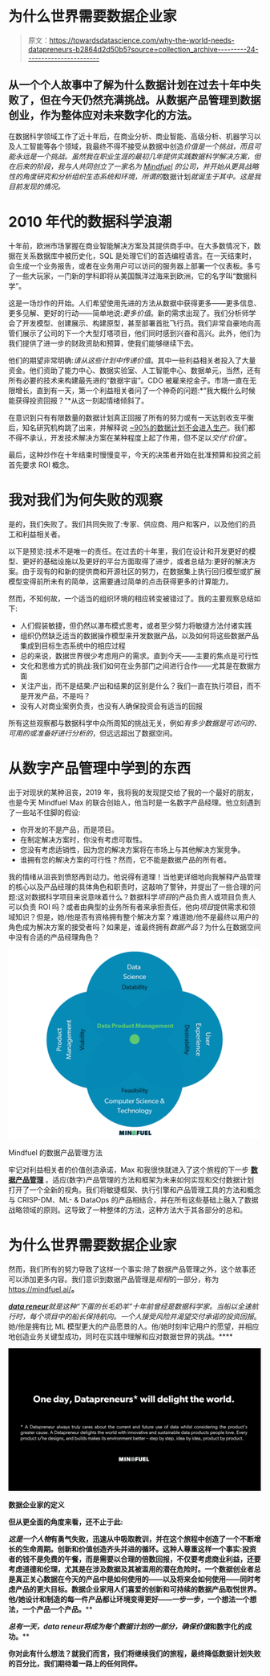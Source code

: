 # 为什么世界需要数据企业家

> 原文：<https://towardsdatascience.com/why-the-world-needs-datapreneurs-b2864d2d50b5?source=collection_archive---------24----------------------->

## 从一个个人故事中了解为什么数据计划在过去十年中失败了，但在今天仍然充满挑战。从数据产品管理到数据创业，作为整体应对未来数字化的方法。

在数据科学领域工作了近十年后，在商业分析、商业智能、高级分析、机器学习以及人工智能等各个领域，我最终不得不接受从数据中创造*价值是一个挑战，而且可能永远是一个挑战。虽然我在职业生涯的最初几年提供实践数据科学解决方案，但在后来的阶段，我与人共同创立了一家名为 [Mindfuel](https://mindfuel.ai/) 的公司，并开始从更具战略性的角度研究和分析组织生态系统和环境，所谓的*数据计划*就诞生于其中。这是我目前发现的情况。*

# 2010 年代的数据科学浪潮

十年前，欧洲市场掌握在商业智能解决方案及其提供商手中。在大多数情况下，数据在关系数据库中被历史化，SQL 是处理它们的首选编程语言。在一天结束时，会生成一个业务报告，或者在业务用户可以访问的服务器上部署一个仪表板。多亏了一些大玩家，一门新的学科即将从美国飘洋过海来到欧洲，它的名字叫“数据科学”。

这是一场炒作的开始。人们希望使用先进的方法从数据中获得更多——更多信息、更多见解、更好的行动——简单地说:*更多价值*。新的需求出现了。我们分析师学会了开发模型、创建展示、构建原型，甚至部署首批飞行员。我们非常自豪地向高管们展示了公司的下一个大型灯塔项目，他们同时感到兴奋和高兴。此外，他们为我们提供了进一步的财政资助和预算，使我们能够继续下去。

他们的期望非常明确:*请从这些计划中传递价值*。其中一些利益相关者投入了大量资金。他们资助了能力中心、数据实验室、人工智能中心、数据单元，当然，还有所有必要的技术来构建最先进的“数据宇宙”。CDO 被雇来挖金子。市场一直在无限增长，直到有一天，第一个利益相关者问了一个神奇的问题:*“我大概什么时候能获得投资回报？”*从这一刻起情绪倾斜了。

在意识到只有有限数量的数据计划真正回报了所有的努力或有一天达到收支平衡后，知名研究机构跳了出来，并解释说 [~90%的数据计划不会进入生产](https://venturebeat.com/2019/07/19/why-do-87-of-data-science-projects-never-make-it-into-production/)。我们都不得不承认，开发技术解决方案在某种程度上起了作用，但不足以*交付‘价值’*。

最后，这种炒作在十年结束时慢慢变平，今天的决策者开始在批准预算和投资之前首先要求 ROI 概念。

# 我对我们为何失败的观察

是的，我们失败了。我们共同失败了:专家、供应商、用户和客户，以及他们的员工和利益相关者。

以下是预览:技术不是唯一的责任。在过去的十年里，我们在设计和开发更好的模型、更好的基础设施以及更好的平台方面取得了进步，或者总结为:更好的解决方案。由于现有的和新的提供商和开源社区的努力，在数据集上执行回归模型或扩展模型变得前所未有的简单，这需要通过简单的点击获得更多的计算能力。

然而，不知何故，一个适当的组织环境的相应转变被错过了。我的主要观察总结如下:

*   人们假装敏捷，但仍然以瀑布模式思考，或者至少努力将敏捷方法付诸实践
*   组织仍然缺乏适当的数据操作模型来开发数据产品，以及如何将这些数据产品集成到目标生态系统中的相应过程
*   总的来说，数据世界很少考虑用户的需求。直到今天——主要的焦点是可行性
*   文化和思维方式的挑战:我们如何在业务部门之间进行合作——尤其是在数据方面
*   关注产出，而不是结果:产出和结果的区别是什么？我们一直在执行项目，而不是开发产品，不是吗？
*   没有人对商业案例负责，也没有人确保投资会有适当的回报

所有这些观察都与数据科学中众所周知的挑战无关，例如*有多少数据是可访问的、可用的或准备好进行分析的*，但远远超出了数据空间。

# 从数字产品管理中学到的东西

出于对现状的某种沮丧，2019 年，我将我的发现提交给了我的一个最好的朋友，也是今天 Mindfuel Max 的联合创始人，他当时是一名数字产品经理。他立刻遇到了一些站不住脚的假设:

*   你开发的不是产品，而是项目。
*   在制定解决方案时，你没有考虑可取性。
*   您没有考虑适销性，因为您的解决方案将在市场上与其他解决方案竞争。
*   谁拥有您的解决方案的可行性？然而，它不能是数据产品的所有者。

我的情绪从沮丧到愤怒再到动力。他说得有道理！当他更详细地向我解释产品管理的核心以及产品经理的具体角色和职责时，这敲响了警钟，并提出了一些合理的问题:这对数据科学项目来说意味着什么？数据科学*项目*的产品负责人或项目负责人可以负责 ROI 吗？或者由典型的业务所有者来承担责任，他向*项目*提供需求和领域知识？但是，她/他是否有资格拥有整个解决方案？难道她/他不是最终以用户的角色成为解决方案的接受者吗？如果是，谁最终拥有*数据产品*？为什么在数据空间中没有合适的产品经理角色？

![](img/23237d7e661a8dd2dbfbbe7174eb27e5.png)

Mindfuel 的数据产品管理方法

牢记对利益相关者的价值创造承诺，Max 和我很快就进入了这个旅程的下一步 [**数据产品管理**](https://mindfuel.ai/) 。适应(数字)产品管理的方法和框架为未来如何实现和交付数据计划打开了一个全新的视角。我们将敏捷框架、执行引擎和产品管理工具的方法和概念与 CRISP-DM、ML- & DataOps 的产品相结合，并在所有这些基础上融入了数据战略领域的原则。这导致了一种整体的方法，这种方法大于其各部分的总和。

# 为什么世界需要数据企业家

然而，我们所有的努力导致了这样一个事实:除了数据产品管理之外，这个故事还可以添加更多内容。我们意识到数据产品管理是*规程*的一部分，称为<https://mindfuel.ai/>****。****

****[**data reneur**](https://mindfuel.ai/)就是这种“下蛋的长毛奶羊”十年前曾经是数据科学家。当船以全速航行时，每个项目中的船长保持航向。一个*人*接受风险并渴望交付承诺的*投资回报*。她/他是拥有比 ML 模型更大的产品愿景的人。他/她时刻牢记用户的愿望，并相应地创造业务关键型成功，同时在实践中理解和应对数据世界的挑战。****

****![](img/5827e441526d48f013118efdc3c66ba9.png)****

****数据企业家的定义****

****但从更全面的角度来看，还不止于此:****

****这是一个*人物*有勇气失败，迅速从中吸取教训，并在这个旅程中创造了一个不断增长的生命周期。创新和价值创造齐头并进的循环。这种人尊重这样一个事实:投资者的钱不是免费的午餐，而是需要以合理的倍数回报，不仅要考虑商业利益，还要考虑道德和伦理，尤其是在涉及数据及其被滥用的潜在危险时。一个数据创业者总是真正关心数据在今天的产品中是如何使用的——以及将来会如何使用——同时考虑产品的更大目标。数据企业家用人们喜爱的创新和可持续的数据产品取悦世界。他/她设计和制造的每一件产品都让环境变得更好——一步一步，一个想法一个想法，一个产品一个产品。****

****总有一天，*data reneur*将成为每个数据计划的一部分，确保*价值*和数字化的成功。****

****你对此有什么想法？就我们而言，我们将继续我们的旅程，最终降低数据计划失败的百分比，我们期待着一路上的任何同伴。****